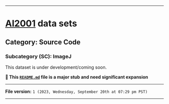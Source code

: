 
***

# [AI2001](https://github.com/seanpm2001/AI2001/) data sets

## Category: Source Code

### Subcategory (SC): ImageJ

This dataset is under development/coming soon.

**🌱️ This [`README.md`](/README.md) file is a major stub and need significant expansion**

***

**File version:** `1 (2023, Wednesday, September 20th at 07:29 pm PST)`

***
